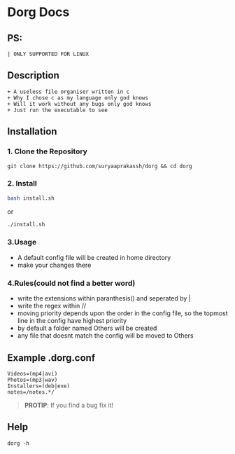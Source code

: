 # Dorg Docs

## PS:

    | ONLY SUPPORTED FOR LINUX

## Description

    + A useless file organiser written in c
    + Why I chose c as my language only god knows
    + Will it work without any bugs only god knows
    + Just run the executable to see

## Installation

### 1. Clone the Repository

```
git clone https://github.com/suryaaprakassh/dorg && cd dorg
```

### 2. Install

```bash
bash install.sh
```

or

```bash
./install.sh
```

### 3.Usage

- A default config file will be created in home directory
- make your changes there

### 4.Rules(could not find a better word)

- write the extensions within paranthesis() and seperated by |
- write the regex within //
- moving priority depends upon the order in the config file, so the topmost line
  in the config have highest priority
- by default a folder named Others will be created
- any file that doesnt match the config will be moved to Others

## Example .dorg.conf

```
Videos=(mp4|avi)
Photos=(mp3|wav)
Installers=(deb|exe)
notes=/notes.*/
```

> **PROTIP**: If you find a bug fix it!

## Help

`dorg -h`
